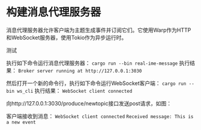 # 构建消息代理服务器

消息代理服务器允许客户端为主题生成事件并订阅它们。它使用Warp作为HTTP和WebSocket服务器，使用Tokio作为异步运行时。

测试

执行如下命令运行消息代理服务器：
`cargo run --bin real-ime-message`
执行结果：
`Broker server running at http://127.0.0.1:3030`

然后打开一个新的命令行，执行如下命令运行WebSocket客户端：
`cargo run --bin ws_cli`
执行结果：
`WebSocket client connected`

向http://127.0.0.1:3030/produce/newtopic接口发送post请求，如图：

客户端接收到消息：
`WebSocket client connected`
`Received message: This is a new event`